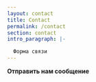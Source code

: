 ```yaml
---
layout: contact
title: Contact
permalink: /contact
section: contact
intro_paragraph: |-

  Форма связи
---
```


**Отправить нам сообщение**

